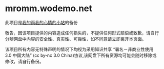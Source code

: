 # mromm.wodemo.net
此项目是[我的雨我的心情的小站](https://mromm.wodemo.net/)的备份

敬告，因该项目提供的内容造成任何损失的，不提供任何形式赔偿或致歉，请自行分辨网盘中内容的安全性、真实性、可靠性，如不同意请立即离开本页面。

该项目所有内容无特殊声明的情况下均视为采用知识共享 “署名－非商业性使用 3.0 中国大陆” (cc by-nc 3.0 China)协议,该网盘下所有资源均可能会随时移除或修改，请自行备份。
